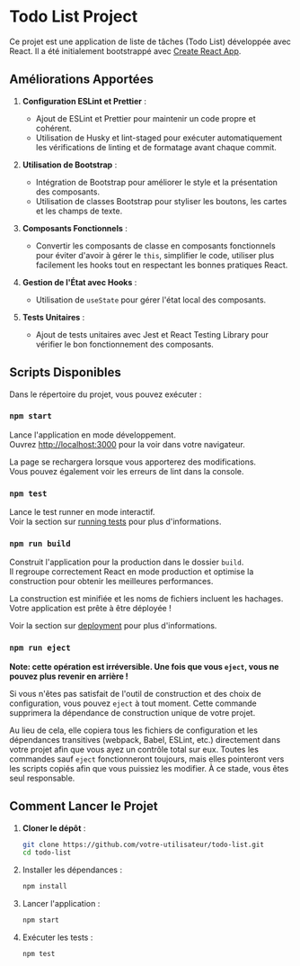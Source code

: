 # Todo List Project

Ce projet est une application de liste de tâches (Todo List) développée avec React. Il a été initialement bootstrappé avec [Create React App](https://github.com/facebook/create-react-app).

## Améliorations Apportées

1. **Configuration ESLint et Prettier** :
   - Ajout de ESLint et Prettier pour maintenir un code propre et cohérent.
   - Utilisation de Husky et lint-staged pour exécuter automatiquement les vérifications de linting et de formatage avant chaque commit.

2. **Utilisation de Bootstrap** :
   - Intégration de Bootstrap pour améliorer le style et la présentation des composants.
   - Utilisation de classes Bootstrap pour styliser les boutons, les cartes et les champs de texte.

3. **Composants Fonctionnels** :
   - Convertir les composants de classe en composants fonctionnels pour éviter d'avoir à gérer le `this`, simplifier le code, utiliser plus facilement les hooks tout en respectant les bonnes pratiques React.

4. **Gestion de l'État avec Hooks** :
   - Utilisation de `useState` pour gérer l'état local des composants.

5. **Tests Unitaires** :
   - Ajout de tests unitaires avec Jest et React Testing Library pour vérifier le bon fonctionnement des composants.

## Scripts Disponibles

Dans le répertoire du projet, vous pouvez exécuter :

### `npm start`

Lance l'application en mode développement.\
Ouvrez [http://localhost:3000](http://localhost:3000) pour la voir dans votre navigateur.

La page se rechargera lorsque vous apporterez des modifications.\
Vous pouvez également voir les erreurs de lint dans la console.

### `npm test`

Lance le test runner en mode interactif.\
Voir la section sur [running tests](https://facebook.github.io/create-react-app/docs/running-tests) pour plus d'informations.

### `npm run build`

Construit l'application pour la production dans le dossier `build`.\
Il regroupe correctement React en mode production et optimise la construction pour obtenir les meilleures performances.

La construction est minifiée et les noms de fichiers incluent les hachages.\
Votre application est prête à être déployée !

Voir la section sur [deployment](https://facebook.github.io/create-react-app/docs/deployment) pour plus d'informations.

### `npm run eject`

**Note: cette opération est irréversible. Une fois que vous `eject`, vous ne pouvez plus revenir en arrière !**

Si vous n'êtes pas satisfait de l'outil de construction et des choix de configuration, vous pouvez `eject` à tout moment. Cette commande supprimera la dépendance de construction unique de votre projet.

Au lieu de cela, elle copiera tous les fichiers de configuration et les dépendances transitives (webpack, Babel, ESLint, etc.) directement dans votre projet afin que vous ayez un contrôle total sur eux. Toutes les commandes sauf `eject` fonctionneront toujours, mais elles pointeront vers les scripts copiés afin que vous puissiez les modifier. À ce stade, vous êtes seul responsable.

## Comment Lancer le Projet

1. **Cloner le dépôt** :
   ```sh
   git clone https://github.com/votre-utilisateur/todo-list.git
   cd todo-list
2. Installer les dépendances :
   ```sh
   npm install
3. Lancer l'application :
   ```sh
   npm start
4. Exécuter les tests :
    ```sh
    npm test